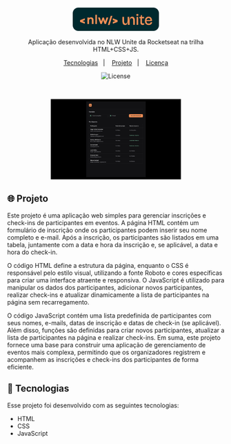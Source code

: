 <p align="center">
  <img alt="Logo NLW Expert - Rocketseat" src=".github/logo.png" width="200px" />
</p>

<p align="center">
Aplicação desenvolvida no NLW Unite da Rocketseat na trilha HTML+CSS+JS.
</p>

<p align="center">
  <a href="#-tecnologias">Tecnologias</a>&nbsp;&nbsp;&nbsp;|&nbsp;&nbsp;&nbsp;
  <a href="#-projeto">Projeto</a>&nbsp;&nbsp;&nbsp;|&nbsp;&nbsp;&nbsp;
  <a href="#memo-licença">Licença</a>
</p>

<p align="center">
  <img alt="License" src="https://img.shields.io/static/v1?label=license&message=MIT&color=F48F56&labelColor=00292E">
</p>

<br>

<p align="center">
  <img alt="Preview do projeto desenvolvido." src=".github/preview.png" width="60%">
</p>

## 🌐 Projeto

Este projeto é uma aplicação web simples para gerenciar inscrições e check-ins de participantes em eventos. A página HTML contém um formulário de inscrição onde os participantes podem inserir seu nome completo e e-mail. Após a inscrição, os participantes são listados em uma tabela, juntamente com a data e hora da inscrição e, se aplicável, a data e hora do check-in.

O código HTML define a estrutura da página, enquanto o CSS é responsável pelo estilo visual, utilizando a fonte Roboto e cores específicas para criar uma interface atraente e responsiva. O JavaScript é utilizado para manipular os dados dos participantes, adicionar novos participantes, realizar check-ins e atualizar dinamicamente a lista de participantes na página sem recarregamento.

O código JavaScript contém uma lista predefinida de participantes com seus nomes, e-mails, datas de inscrição e datas de check-in (se aplicável). Além disso, funções são definidas para criar novos participantes, atualizar a lista de participantes na página e realizar check-ins.
Em suma, este projeto fornece uma base para construir uma aplicação de gerenciamento de eventos mais complexa, permitindo que os organizadores registrem e acompanhem as inscrições e check-ins dos participantes de forma eficiente.

## 🚀 Tecnologias

Esse projeto foi desenvolvido com as seguintes tecnologias:

- HTML
- CSS
- JavaScript


